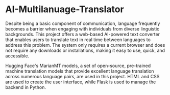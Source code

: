 # AI-Multilanuage-Translator

Despite being a basic component of communication, language frequently becomes a barrier when engaging with individuals from diverse linguistic backgrounds. This project offers a web-based AI-powered text converter that enables users to translate text in real time between languages to address this problem. The system only requires a current browser and does not require any downloads or installations, making it easy to use, quick, and accessible.

Hugging Face's MarianMT models, a set of open-source, pre-trained machine translation models that provide excellent language translation across numerous language pairs, are used in this project. HTML and  CSS are used to create the user interface, while Flask is used to manage the backend in Python.
